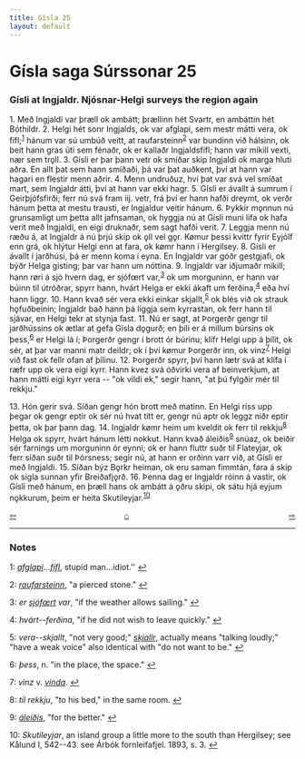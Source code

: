 ```yaml
---
title: Gísla 25
layout: default
---
```


# Gísla saga Súrssonar 25

### Gísli at Ingjaldr. Njósnar-Helgi surveys the region again

1\. Með Ingjaldi var þræll ok ambátt; þrællinn hét Svartr, en ambáttin hét Bóthildr. 2. Helgi hét sonr Ingjalds, ok var afglapi, sem mestr mátti vera, ok fífl;<sup id="a1">[1](#myfootnote1)</sup> hánum var sú umbúð veitt, at raufarsteinn<sup id="a2">[2](#myfootnote2)</sup> var bundinn við hálsinn, ok beit hann gras úti sem fénaðr, ok er kallaðr Ingjaldsfífl; hann var mikill vexti, nær sem tr&#x1EB;ll. 3. Gísli er þar þann vetr ok smíðar skip Ingjaldi ok marga hluti aðra. En allt þat sem hann smíðaði, þá var þat auðkent, því at hann var hagari en flestir menn aðrir. 4. Menn undruðuz, hví þat var svá vel smíðat mart, sem Ingjaldr átti, því at hann var ekki hagr. 5. Gísli er ávallt á sumrum í Geirþjófsfirði; ferr nú svá fram iij. vetr, frá því er hann hafði dreymt, ok verðr hánum þetta at mestu trausti, er Ingjaldur veitir hánum. 6. Þykkir m&#x1EB;nnun nú grunsamligt um þetta allt jafnsaman, ok hyggja nú at Gísli muni lifa ok hafa verit með Ingjaldi, en eigi druknaðr, sem sagt hafði verit. 7. Leggja menn nú ræðu á, at Ingjaldr á nú þrjú skip ok &#x1EB;ll vel g&#x1EB;r. K&oslash;mur þessi kvittr fyrir Eyjólf enn grá, ok hlýtur Helgi enn at fara, ok k&oslash;mr hann í Hergilsey. 8. Gísli er ávallt í jarðhúsi, þá er menn koma í eyna. En Ingjaldr var góðr gestgjafi, ok býðr Helga gisting; þar var hann um nóttina. 9. Ingjaldr var iðjumaðr mikill; hann r&oslash;ri á sjó hvern dag, er sjóf&oelig;rt var,<sup id="a3">[3](#myfootnote3)</sup> ok um morguninn, er hann var búinn til útróðrar, spyrr hann, hvárt Helga er ekki ákaft um ferðina,<sup id="a4">[4](#myfootnote4)</sup> eða hví hann liggr. 10. Hann kvað sér vera ekki einkar skjallt,<sup id="a5">[5](#myfootnote5)</sup> ok blés við ok strauk h&#x1EB;fuðbeinin; Ingjaldr bað hann þá liggja sem kyrrastan, ok ferr hann til sjávar, en Helgi tekr at stynja fast. 11. Nú er sagt, at Þorgerðr gengr til jarðhússins ok ætlar at gefa Gísla d&#x1EB;gurð; en þili er á millum búrsins ok þess,<sup id="a6">[6](#myfootnote6)</sup> er Helgi lá í; Þorgerðr gengr í brott ór búrinu; klífr Helgi upp á þilit, ok sér, at þar var manni matr deildr; ok í því k&oslash;mur Þorgerðr inn, ok vinz<sup id="a7">[7](#myfootnote7)</sup> Helgi við fast ok fellr ofan af þilinu. 12. Þorgerðr spyrr, því hann lætr svá at klífa í ræfr upp ok vera eigi kyrr. Hann kvez svá óðvirki vera af beinverkjum, at hann mátti eigi kyrr vera -- "ok vildi ek," segir hann, "at þú fylgðir mér til rekkju."

13\. Hón gerir svá. Síðan gengr hón brott með matinn. En Helgi ríss upp þegar ok gengr eptir ok sér nú hvat títt er, gengr nú aptr ok leggz niðr eptir þetta, ok þar þann dag. 14. Ingjaldr k&oslash;mr heim um kveldit ok ferr til rekkju<sup id="a8">[8](#myfootnote8)</sup> Helga ok spyrr, hvárt hánum létti nokkut. Hann kvað áleiðis<sup id="a9">[9](#myfootnote9)</sup> snúaz, ok beiðir sér farnings um morguninn ór eynni; ok er hann fluttr suðr til Flateyjar, ok ferr síðan suðr til Þórsness; segir nú, at hann er orðinn varr við, at Gísli er með Ingjaldi. 15. Síðan býz B&#x1EB;rkr heiman, ok eru saman fimmtán, fara á skip ok sigla sunnan yfir Breiðafj&#x1EB;rð. 16. Þenna dag er Ingjaldr róinn á vastir, ok Gísli með hánum, en þræll hans ok ambátt á &#x1EB;ðru skipi, ok sátu hjá eyjum n&#x1EB;kkurum, þeim er heita Skutileyjar.<sup id="a10">[10](#myfootnote10)</sup>

<div style="float: left"><a href="http://rcblack.net/Gisla_saga/Gisla_24">⇦</a></div>
<div style="float: right"><a href="http://rcblack.net/Gisla_saga/Gisla_26">⇨</a></div>
<div style="margin: 0 auto; width: 100px;"><a href="http://rcblack.net/Gisla_saga/Gisla_home">&#8962;</a></div>

---

### Notes

<a name="myfootnote1" id="f1">1</a>:
 [_afglapi_](http://web.ff.cuni.cz/cgi-bin/uaa_slovnik/gmc_search_v3?cmd=viewthis&id=cv:b0006:46)...[_fífl_](http://web.ff.cuni.cz/cgi-bin/uaa_slovnik/gmc_search_v3?cmd=viewthis&id=cv:b0155:25), stupid man...idiot.''
[↩](#a1)

<a name="myfootnote2" id="f2">2</a>:
 [_raufarsteinn_](http://web.ff.cuni.cz/cgi-bin/uaa_slovnik/gmc_search_v3?cmd=formquery2&query=raufar-steinn&startrow=1), "a pierced stone."
[↩](#a2)

<a name="myfootnote3" id="f3">3</a>:
 _er_ [_sjóf&oelig;rt_](http://web.ff.cuni.cz/cgi-bin/uaa_slovnik/gmc_search_v3?cmd=formquery2&query=sj%F3-f%E6rr%2C&startrow=1) _var_, "if the weather allows sailing."
[↩](#a3)

<a name="myfootnote4" id="f4">4</a>:
 _hvárt--ferðina_, "if he did not wish to leave quickly."
[↩](#a4)

<a name="myfootnote5" id="f5">5</a>:
 _vera--skjallt_, "not very good;" [_skjallr_](http://web.ff.cuni.cz/cgi-bin/uaa_slovnik/gmc_search_v3?cmd=viewthis&id=cv:b0551:30), actually means "talking loudly;" "have a weak voice" also identical with "do not want to be."
[↩](#a5)

<a name="myfootnote6" id="f6">6</a>:
 _þess_, n. "in the place, the space."
[↩](#a6)

<a name="myfootnote7" id="f7">7</a>:
 _vinz_ v. [_vinda_](http://web.ff.cuni.cz/cgi-bin/uaa_slovnik/gmc_search_v3?cmd=viewthis&id=cv:b0707:29).
[↩](#a7)

<a name="myfootnote8" id="f8">8</a>:
 _til rekkju_, "to his bed," in the same room.
[↩](#a8)

<a name="myfootnote9" id="f9">9</a>:
 [_áleiðis_](http://web.ff.cuni.cz/cgi-bin/uaa_slovnik/gmc_search_v3?cmd=viewthis&id=cv:b0041:62), "for the better."
[↩](#a9)

<a name="myfootnote10" id="f10">10</a>:
 _Skutileyjar_, an island group a little more to the south than Hergilsey; see Kålund I, 542--43. see Árbók fornleifafjel. 1893, s. 3.
[↩](#a10)
